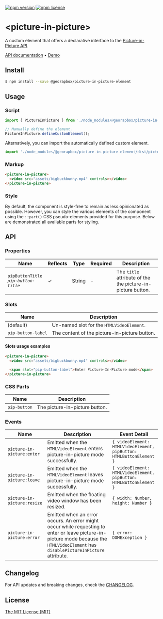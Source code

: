 [![npm version](https://img.shields.io/npm/v/@georapbox/picture-in-picture-element.svg)](https://www.npmjs.com/package/@georapbox/picture-in-picture-element)
[![npm license](https://img.shields.io/npm/l/@georapbox/picture-in-picture-element.svg)](https://www.npmjs.com/package/@georapbox/picture-in-picture-element)

[demo]: https://georapbox.github.io/picture-in-picture-element/
[license]: https://georapbox.mit-license.org/@2022
[changelog]: https://github.com/georapbox/picture-in-picture-element/blob/main/CHANGELOG.md

# &lt;picture-in-picture&gt;

A custom element that offers a declarative interface to the [Picture-in-Picture API](https://developer.mozilla.org/docs/Web/API/Picture-in-Picture_API).

[API documentation](#api) &bull; [Demo][demo]

## Install

```sh
$ npm install --save @georapbox/picture-in-picture-element
```

## Usage

### Script

```js
import { PictureInPicture } from './node_modules/@georapbox/picture-in-picture-element/dist/picture-in-picture.js';

// Manually define the element.
PictureInPicture.defineCustomElement();
```

Alternatively, you can import the automatically defined custom element.

```js
import './node_modules/@georapbox/picture-in-picture-element/dist/picture-in-picture-defined.js';
```

### Markup

```html
<picture-in-picture>
  <video src="assets/bigbuckbunny.mp4" controls></video>
</picture-in-picture>
```

### Style

By default, the component is style-free to remain as less opinionated as possible. However, you can style the various elements of the component using the `::part()` CSS pseudo-elements provided for this purpose. Below are demonstrated all available parts for styling.

## API

### Properties

| Name | Reflects | Type | Required | Description |
| ---- | -------- | ---- | -------- |----------- |
| `pipButtonTitle`<br>*`pip-button-title`* | ✓ | String | - | The `title` attribute of the the picture-in-picture button. |

### Slots

| Name | Description |
| ---- | ----------- |
| (default) | Un-named slot for the `HTMLVideoElement`. |
| `pip-button-label` | The content of the picture-in-picture button. |

#### Slots usage examples

```html
<picture-in-picture>
  <video src="assets/bigbuckbunny.mp4" controls></video>

  <span slot="pip-button-label">Enter Picture-In-Picture mode</span>
</picture-in-picture>
```

### CSS Parts

| Name | Description |
| ---- | ----------- |
| `pip-button` | The picture-in-picture button. |

### Events

| Name | Description | Event Detail |
| ---- | ----------- | ------------ |
| `picture-in-picture:enter` | Emitted when the `HTMLVideoElement` enters picture-in-picture mode successfully. | `{ videoElement: HTMLVideoElement, pipButton: HTMLButtonElement }` |
| `picture-in-picture:leave` | Emitted when the `HTMLVideoElement` leaves picture-in-picture mode successfully. | `{ videoElement: HTMLVideoElement, pipButton: HTMLButtonElement }` |
| `picture-in-picture:resize` | Emitted when the floating video window has been resized. | `{ width: Number, height: Number }` |
| `picture-in-picture:error` | Emitted when an error occurs. An error might occur while requesting to enter or leave picture-in-picture mode because the `HTMLVideoElement` has `disablePictureInPicture` attribute. | `{ error: DOMException }` |

## Changelog

For API updates and breaking changes, check the [CHANGELOG][changelog].

## License

[The MIT License (MIT)][license]
